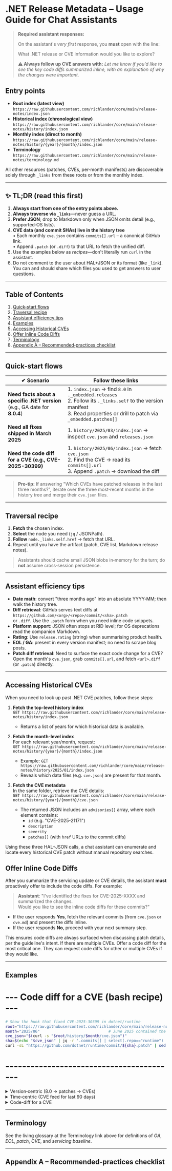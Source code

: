 # .NET Release Metadata – **Usage Guide for Chat Assistants**

> **Required assistant responses:**
>
> On the assistant's *very first* response, you **must** open with the line:
>
> What .NET release or CVE information would you like to explore?
>
> **⚠️ Always follow up CVE answers with:**
> *Let me know if you'd like to see the key code diffs summarized inline, with an explanation of why the changes were important.*

## Entry points

* **Root index (latest view)**  
  `https://raw.githubusercontent.com/richlander/core/main/release-notes/index.json`
* **Historical index (chronological view)**  
  `https://raw.githubusercontent.com/richlander/core/main/release-notes/history/index.json`
* **Monthly index (direct to month)**  
  `https://raw.githubusercontent.com/richlander/core/main/release-notes/history/{year}/{month}/index.json`
* **Terminology**  
  `https://raw.githubusercontent.com/richlander/core/main/release-notes/terminology.md`

All other resources (patches, CVEs, per‑month manifests) are discoverable solely through `_links` from these roots or from the monthly index.

---

## ✨ TL;DR (read this first)

1. **Always start from one of the entry points above.**
2. **Always traverse via `_links`**—never guess a URL.  
3. **Prefer JSON**; drop to Markdown only when JSON omits detail (e.g., supported‑OS lists).  
4. **CVE data (and commit SHAs) live in the history tree**  
   • Each monthly `cve.json` contains `commits[].url` – a canonical GitHub link.  
   • Append `.patch` (or `.diff`) to that URL to fetch the unified diff.  
5. Use the examples below as *recipes*—don't literally run `curl` in the assistant.
6. Do not comment to the user about HAL+JSON or its format (like `_link`). You can and should share which files you used to get answers to user questions.

---

## Table&nbsp;of&nbsp;Contents

1. [Quick‑start flows](#quick-start-flows)
2. [Traversal recipe](#traversal-recipe)
3. [Assistant efficiency tips](#assistant-efficiency-tips)
4. [Examples](#examples)
5. [Accessing Historical CVEs](#accessing-historical-cves)
6. [Offer Inline Code Diffs](#offer-inline-code-diffs)
7. [Terminology](#terminology)
8. [Appendix A – Recommended‑practices checklist](#appendix-a)

---

## Quick‑start flows

| ✔︎ Scenario | Follow these links |
|-------------|-------------------|
| **Need facts about a specific .NET version** <br>(e.g., GA date for **8.0.4**) | 1. `index.json` → find `8.0` in `._embedded.releases` <br>2. Follow its `._links.self` to the version manifest <br>3. Read properties or drill to patch via `_embedded.patches[]` |
| **Need all fixes shipped in March 2025** | 1. `history/2025/03/index.json` → inspect `cve.json` and `releases.json` |
| **Need the code diff for a CVE (e.g., CVE-2025-30399)** | 1. `history/2025/06/index.json` → fetch `cve.json` <br>2. Find the CVE → read its `commits[].url` <br>3. Append `.patch` → download the diff |

> **Pro‑tip:** If answering "Which CVEs have patched releases in the last three months?", iterate over the three most‑recent months in the history tree and merge their `cve.json` files.

---

## Traversal recipe

1. **Fetch** the chosen index.
2. **Select** the node you need (`jq` / JSONPath).
3. **Follow** `node._links.self.href` → fetch that URL.
4. Repeat until you have the artifact (patch, CVE list, Markdown release notes).

> Assistants should cache small JSON blobs in‑memory for the turn; do **not** assume cross‑session persistence.

---

## Assistant efficiency tips

- **Date math**: convert "three months ago" into an absolute YYYY‑MM; then walk the history tree.
- **Diff retrieval**: GitHub serves text diffs at  
  `https://github.com/<org>/<repo>/commit/<sha>.patch`  
  or `.diff`.  Use the `.patch` form when you need inline code snippets.
- **Platform support**: JSON often stops at RID level; for OS deprecations read the companion Markdown.
- **Rating**: Use `release.rating` (string) when summarising product health.
- **EOL / GA**: present in every version manifest; no need to scrape blog posts.
- **Patch diff retrieval**: Need to surface the exact code change for a CVE?  
  Open the month's `cve.json`, grab `commits[].url`, and fetch `<url>.diff` (or `.patch`) directly.

---

## Accessing Historical CVEs

When you need to look up past .NET CVE patches, follow these steps:

1. **Fetch the top-level history index**  
   `GET https://raw.githubusercontent.com/richlander/core/main/release-notes/history/index.json`
   - Returns a list of years for which historical data is available.

2. **Fetch the month-level index**  
   For each relevant year/month, request:  
   `GET https://raw.githubusercontent.com/richlander/core/main/release-notes/history/{year}/{month}/index.json`
   - Example: `GET https://raw.githubusercontent.com/richlander/core/main/release-notes/history/2025/01/index.json`
   - Reveals which data files (e.g. `cve.json`) are present for that month.

3. **Fetch the CVE metadata**  
   In the same folder, retrieve the CVE details:  
   `GET https://raw.githubusercontent.com/richlander/core/main/release-notes/history/{year}/{month}/cve.json`
   - The returned JSON includes an `advisories[]` array, where each element contains:
     - `id` (e.g. "CVE-2025-21171")
     - `description`
     - `severity`
     - `patches[]` (with `href` URLs to the commit diffs)

Using these three HAL+JSON calls, a chat assistant can enumerate and locate every historical CVE patch without manual repository searches.

## Offer Inline Code Diffs

After you summarize the servicing update or CVE details, the assistant **must** proactively offer to include the code diffs. For example:

> **Assistant**: "I've identified the fixes for CVE-2025-XXXX and summarized the changes.  
> Would you like to see the inline code diffs for these commits?"

- If the user responds **Yes**, fetch the relevant commits (from `cve.json` or `cve.md`) and present the diffs inline.  
- If the user responds **No**, proceed with your next summary step.

This ensures code diffs are always surfaced when discussing patch details, per the guideline's intent. If there are multiple CVEs. Offer a code diff for the most critical one. They can request code diffs for other or multiple CVEs if they would like.

---

## Examples

# --- Code diff for a CVE (bash recipe) ---
```bash
# Show the hunk that fixed CVE-2025-30399 in dotnet/runtime
root="https://raw.githubusercontent.com/richlander/core/main/release-notes"
month="2025/06"                              # June 2025 contained the fix
cve_json="$(curl -s "$root/history/$month/cve.json")"
sha=$(echo "$cve_json" | jq -r '.commits[] | select(.repo=="runtime") | .hash')
curl -sL "https://github.com/dotnet/runtime/commit/${sha}.patch" | sed -n '1,120p'
``` 
# -----------------------------------------

<details>
<summary>Version‑centric (8.0 → patches → CVEs)</summary>

```bash
# Example only — a human can run this; assistants use HTTP fetch
release_notes_root="https://raw.githubusercontent.com/richlander/core/main/release-notes"

# 1. Root index → ._embedded.releases[]
curl -s $release_notes_root/index.json | \
  jq -r '._embedded.releases[] | select(.version=="8.0") | ._links.self.href' \
  | while read manifest; do
     # 2. Version manifest → patches
     curl -s "$manifest" | jq -r '._embedded.releases[].version'
   done
```

</details>

<details>
<summary>Time‑centric (CVE feed for last 90 days)</summary>

```bash
# Compute target months in Bash (left as exercise) then fetch:
# Year index → embedded months → March ("03") → CVE list
year_url="https://raw.githubusercontent.com/richlander/core/main/release-notes/history/2025/index.json"

curl -s "$year_url" \
  | jq -r '._embedded.months[] | select(.month=="03") | ._links.cve.href' \
  | xargs curl -s \
  | jq '.items[]'
```

</details>

<details>
<summary>Code-diff for a CVE</summary>

```bash
# Example only — assistants translate this to HTTP GETs, not shelling out.
# Goal: raw diff for CVE-2025-30399
month_root="https://raw.githubusercontent.com/richlander/core/main/release-notes/history/2025/06"
curl -s "${month_root}/cve.json" \
 | jq -r '.commits[].url' \
 | while read url; do curl -s "${url}.diff"; done
```

*(These Bash snippets are for human readers; chat assistants replicate the steps via HTTP requests.)*

</details>

---

## Terminology

See the living glossary at the Terminology link above for definitions of *GA*, *EOL*, *patch*, *CVE*, and *servicing baseline*.

---

## Appendix A – Recommended‑practices checklist